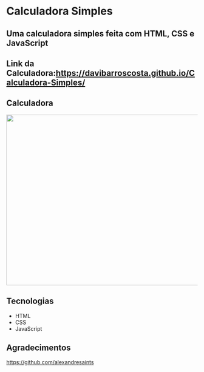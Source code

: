 # Calculadora Simples
<h2> Uma calculadora simples feita com HTML, CSS e JavaScript <h2/>

## Link da Calculadora:https://davibarroscosta.github.io/Calculadora-Simples/
## Calculadora

<img align="center" src="https://user-images.githubusercontent.com/102886070/162595512-30391916-f469-4708-b71a-8925245cf0bb.gif" width="900" height="450"/>


## Tecnologias

* HTML
* CSS
* JavaScript

## Agradecimentos

 https://github.com/alexandresaints
